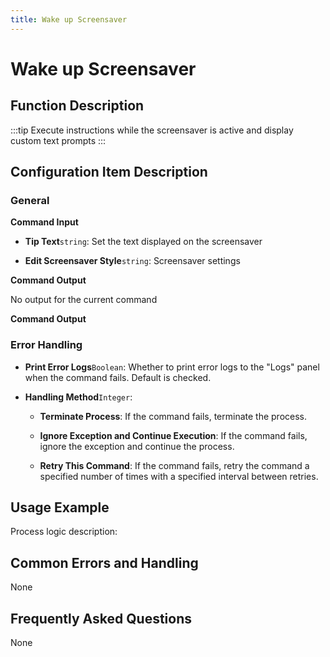 ```yaml
---
title: Wake up Screensaver
---
```


# Wake up Screensaver

## Function Description

:::tip 
Execute instructions while the screensaver is active and display custom text prompts
:::

## Configuration Item Description

### General

**Command Input**

- **Tip Text**`string`: Set the text displayed on the screensaver

- **Edit Screensaver Style**`string`: Screensaver settings


**Command Output**

No output for the current command


**Command Output**

### Error Handling

- **Print Error Logs**`Boolean`: Whether to print error logs to the "Logs" panel when the command fails. Default is checked. 

- **Handling Method**`Integer`:

    - **Terminate Process**: If the command fails, terminate the process.

    - **Ignore Exception and Continue Execution**: If the command fails, ignore the exception and continue the process.

    - **Retry This Command**: If the command fails, retry the command a specified number of times with a specified interval between retries.

## Usage Example

Process logic description:

## Common Errors and Handling

None

## Frequently Asked Questions

None

